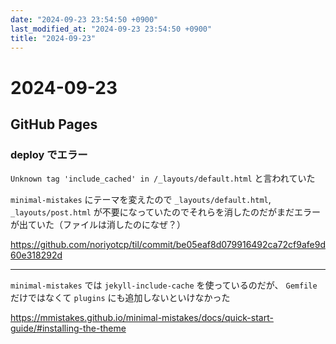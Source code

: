 ```yaml
---
date: "2024-09-23 23:54:50 +0900"
last_modified_at: "2024-09-23 23:54:50 +0900"
title: "2024-09-23"
---
```


# 2024-09-23
## GitHub Pages
### deploy でエラー
`Unknown tag 'include_cached' in /_layouts/default.html` と言われていた

`minimal-mistakes` にテーマを変えたので `_layouts/default.html`, `_layouts/post.html` が不要になっていたのでそれらを消したのだがまだエラーが出ていた（ファイルは消したのになぜ？）

https://github.com/noriyotcp/til/commit/be05eaf8d079916492ca72cf9afe9d60e318292d

---

`minimal-mistakes` では `jekyll-include-cache` を使っているのだが、 `Gemfile` だけではなくて `plugins` にも追加しないといけなかった

https://mmistakes.github.io/minimal-mistakes/docs/quick-start-guide/#installing-the-theme

